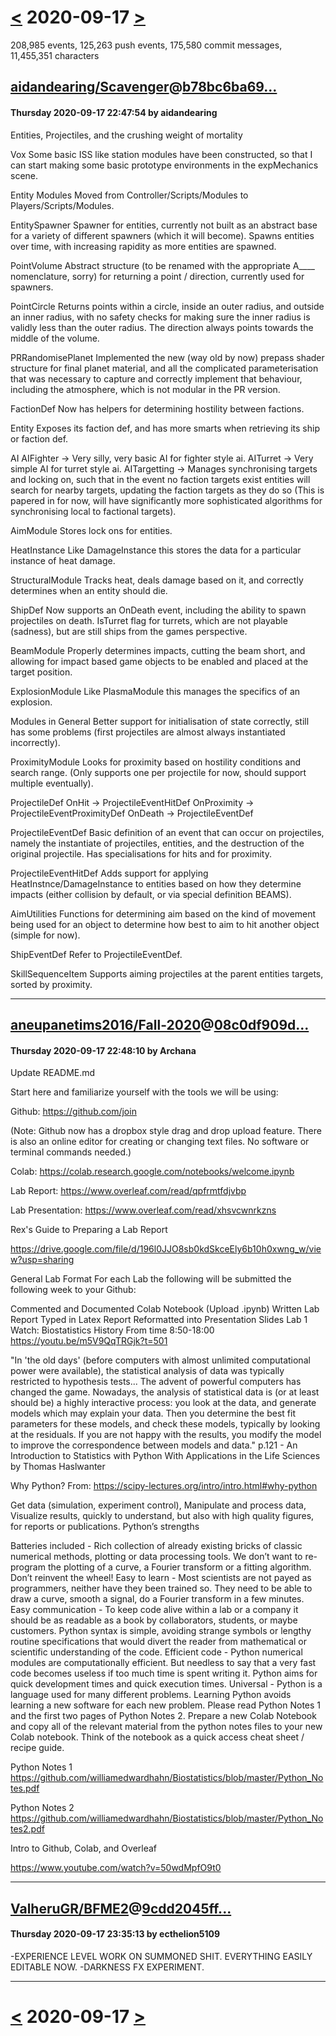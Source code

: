 # [<](2020-09-16.md) 2020-09-17 [>](2020-09-18.md)

208,985 events, 125,263 push events, 175,580 commit messages, 11,455,351 characters


## [aidandearing/Scavenger](https://github.com/aidandearing/Scavenger)@[b78bc6ba69...](https://github.com/aidandearing/Scavenger/commit/b78bc6ba6993faa8021c12a0c46075a75cd09f1a)
#### Thursday 2020-09-17 22:47:54 by aidandearing

Entities, Projectiles, and the crushing weight of mortality

Vox
Some basic ISS like station modules have been constructed, so that I can start making some basic prototype environments in the expMechanics scene.

Entity Modules
Moved from Controller/Scripts/Modules to Players/Scripts/Modules.

EntitySpawner
Spawner for entities, currently not built as an abstract base for a variety of different spawners (which it will become). Spawns entities over time, with increasing rapidity as more entities are spawned.

PointVolume
Abstract structure (to be renamed with the appropriate A____ nomenclature, sorry) for returning a point / direction, currently used for spawners.

PointCircle
Returns points within a circle, inside an outer radius, and outside an inner radius, with no safety checks for making sure the inner radius is validly less than the outer radius.
The direction always points towards the middle of the volume.

PRRandomisePlanet
Implemented the new (way old by now) prepass shader structure for final planet material, and all the complicated parameterisation that was necessary to capture and correctly implement that behaviour, including the atmosphere, which is not modular in the PR version.

FactionDef
Now has helpers for determining hostility between factions.

Entity
Exposes its faction def, and has more smarts when retrieving its ship or faction def.

AI
AIFighter -> Very silly, very basic AI for fighter style ai.
AITurret -> Very simple AI for turret style ai.
AITargetting -> Manages synchronising targets and locking on, such that in the event no faction targets exist entities will search for nearby targets, updating the faction targets as they do so (This is papered in for now, will have significantly more sophisticated algorithms for synchronising local to factional targets).

AimModule
Stores lock ons for entities.

HeatInstance
Like DamageInstance this stores the data for a particular instance of heat damage.

StructuralModule
Tracks heat, deals damage based on it, and correctly determines when an entity should die.

ShipDef
Now supports an OnDeath event, including the ability to spawn projectiles on death.
IsTurret flag for turrets, which are not playable (sadness), but are still ships from the games perspective.

BeamModule
Properly determines impacts, cutting the beam short, and allowing for impact based game objects to be enabled and placed at the target position.

ExplosionModule
Like PlasmaModule this manages the specifics of an explosion.

Modules in General
Better support for initialisation of state correctly, still has some problems (first projectiles are almost always instantiated incorrectly).

ProximityModule
Looks for proximity based on hostility conditions and search range. (Only supports one per projectile for now, should support multiple eventually).

ProjectileDef
OnHit -> ProjectileEventHitDef
OnProximity -> ProjectileEventProximityDef
OnDeath -> ProjectileEventDef

ProjectileEventDef
Basic definition of an event that can occur on projectiles, namely the instantiate of projectiles, entities, and the destruction of the original projectile.
Has specialisations for hits and for proximity.

ProjectileEventHitDef
Adds support for applying HeatInstnce/DamageInstance to entities based on how they determine impacts (either collision by default, or via special definition BEAMS).

AimUtilities
Functions for determining aim based on the kind of movement being used for an object to determine how best to aim to hit another object (simple for now).

ShipEventDef
Refer to ProjectileEventDef.

SkillSequenceItem
Supports aiming projectiles at the parent entities targets, sorted by proximity.

---
## [aneupanetims2016/Fall-2020](https://github.com/aneupanetims2016/Fall-2020)@[08c0df909d...](https://github.com/aneupanetims2016/Fall-2020/commit/08c0df909d685721b8b66971704186933ec8b42b)
#### Thursday 2020-09-17 22:48:10 by Archana

Update README.md

Start here and familiarize yourself with the tools we will be using:

Github: https://github.com/join

(Note: Github now has a dropbox style drag and drop upload feature. There is also an online editor for creating or changing text files. No software or terminal commands needed.)

Colab: https://colab.research.google.com/notebooks/welcome.ipynb

Lab Report: https://www.overleaf.com/read/qpfrmtfdjvbp

Lab Presentation: https://www.overleaf.com/read/xhsvcwnrkzns

Rex's Guide to Preparing a Lab Report

https://drive.google.com/file/d/196l0JJO8sb0kdSkceEly6b10h0xwng_w/view?usp=sharing

General Lab Format
For each Lab the following will be submitted the following week to your Github:

Commented and Documented Colab Notebook (Upload .ipynb)
Written Lab Report Typed in Latex
Report Reformatted into Presentation Slides
Lab 1
Watch: Biostatistics History
From time 8:50-18:00 https://youtu.be/m5V9QqTRGjk?t=501

"In 'the old days' (before computers with almost unlimited computational power were available), the statistical analysis of data was typically restricted to hypothesis tests... The advent of powerful computers has changed the game. Nowadays, the analysis of statistical data is (or at least should be) a highly interactive process: you look at the data, and generate models which may explain your data. Then you determine the best fit parameters for these models, and check these models, typically by looking at the residuals. If you are not happy with the results, you modify the model to improve the correspondence between models and data." p.121 - An Introduction to Statistics with Python With Applications in the Life Sciences by Thomas Haslwanter

Why Python?
From: https://scipy-lectures.org/intro/intro.html#why-python

Get data (simulation, experiment control),
Manipulate and process data,
Visualize results, quickly to understand, but also with high quality figures, for reports or publications.
Python’s strengths

Batteries included - Rich collection of already existing bricks of classic numerical methods, plotting or data processing tools. We don’t want to re-program the plotting of a curve, a Fourier transform or a fitting algorithm. Don’t reinvent the wheel!
Easy to learn - Most scientists are not payed as programmers, neither have they been trained so. They need to be able to draw a curve, smooth a signal, do a Fourier transform in a few minutes.
Easy communication - To keep code alive within a lab or a company it should be as readable as a book by collaborators, students, or maybe customers. Python syntax is simple, avoiding strange symbols or lengthy routine specifications that would divert the reader from mathematical or scientific understanding of the code.
Efficient code - Python numerical modules are computationally efficient. But needless to say that a very fast code becomes useless if too much time is spent writing it. Python aims for quick development times and quick execution times.
Universal - Python is a language used for many different problems. Learning Python avoids learning a new software for each new problem.
Please read Python Notes 1 and the first two pages of Python Notes 2. Prepare a new Colab Notebook and copy all of the relevant material from the python notes files to your new Colab notebook. Think of the notebook as a quick access cheat sheet / recipe guide.

Python Notes 1 https://github.com/williamedwardhahn/Biostatistics/blob/master/Python_Notes.pdf

Python Notes 2 https://github.com/williamedwardhahn/Biostatistics/blob/master/Python_Notes2.pdf

Intro to Github, Colab, and Overleaf

https://www.youtube.com/watch?v=50wdMpfO9t0

---
## [ValheruGR/BFME2](https://github.com/ValheruGR/BFME2)@[9cdd2045ff...](https://github.com/ValheruGR/BFME2/commit/9cdd2045ff7f20a71067e60a1d634ed40b4657eb)
#### Thursday 2020-09-17 23:35:13 by ecthelion5109

-EXPERIENCE LEVEL WORK ON SUMMONED SHIT. EVERYTHING EASILY EDITABLE NOW.
-DARKNESS FX EXPERIMENT.

---

# [<](2020-09-16.md) 2020-09-17 [>](2020-09-18.md)

